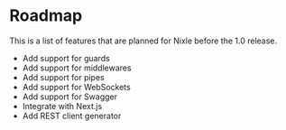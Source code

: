 # Roadmap

This is a list of features that are planned for Nixle before the 1.0 release.

- Add support for guards
- Add support for middlewares
- Add support for pipes
- Add support for WebSockets
- Add support for Swagger
- Integrate with Next.js
- Add REST client generator
